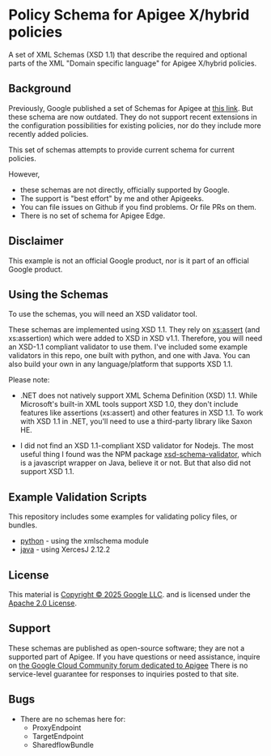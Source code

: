 # Policy Schema for Apigee X/hybrid policies

A set of XML Schemas (XSD 1.1) that describe the required and optional parts of
the XML "Domain specific language" for Apigee X/hybrid policies.

## Background

Previously, Google published a set of Schemas for Apigee at [this
link](https://github.com/apigee/api-platform-samples/tree/master/schemas).  But
these schema are now outdated. They do not support recent extensions in the
configuration possibilities for existing policies, nor do they include more
recently added policies.

This set of schemas attempts to provide current schema for current policies.

However,

- these schemas are not directly, officially supported by Google.
- The support is "best effort" by me and other Apigeeks.
- You can file issues on Github if you find problems. Or file PRs on them.
- There is no set of schema for Apigee Edge.

## Disclaimer

This example is not an official Google product, nor is it part of an
official Google product.

## Using the Schemas

To use the schemas, you will need an XSD validator tool.

These schemas are implemented using XSD 1.1. They rely on
[xs:assert](https://www.w3.org/TR/xmlschema11-1/#cAssertions) (and xs:assertion)
which were added to XSD in XSD v1.1. Therefore, you will need an XSD-1.1
compliant validator to use them.  I've included some example validators in this
repo, one built with python, and one with Java. You can also build your own in
any language/platform that supports XSD 1.1.

Please note:

* .NET does not natively support XML Schema Definition (XSD) 1.1. While
  Microsoft's built-in XML tools support XSD 1.0, they don't include features
  like assertions (xs:assert) and other features in XSD 1.1. To work with XSD
  1.1 in .NET, you'll need to use a third-party library like Saxon HE.

* I did not find an XSD 1.1-compliant XSD validator for Nodejs.  The most useful
  thing I found was the NPM package
  [xsd-schema-validator](https://www.npmjs.com/package/xsd-schema-validator),
  which is a javascript wrapper on Java, believe it or not. But that also did
  not support XSD 1.1.



## Example Validation Scripts

This repository includes some examples for validating policy files, or bundles.

- [python](./py) - using the xmlschema module
- [java](./java) - using XercesJ 2.12.2

## License

This material is [Copyright © 2025 Google LLC](./NOTICE).
and is licensed under the [Apache 2.0 License](LICENSE).


## Support

These schemas are published as open-source software; they are not a supported
part of Apigee.  If you have questions or need assistance, inquire on [the
Google Cloud Community forum dedicated to
Apigee](https://goo.gle/apigee-community) There is no service-level guarantee
for responses to inquiries posted to that site.


## Bugs

* There are no schemas here for:
  - ProxyEndpoint
  - TargetEndpoint
  - SharedflowBundle
